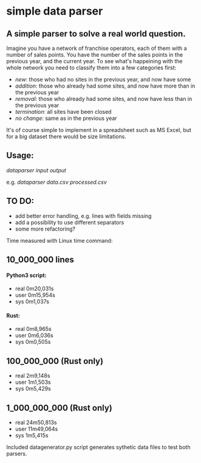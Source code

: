 # simple data parser 
## A simple parser to solve a real world question.

Imagine you have a network of franchise operators, each of them with a number of sales points.
You have the number of the sales points in the previous year, and the current year. 
To see what's happeining with the whole network you need to classify them into a few categories first:

* _new_: those who had no sites in the previous year, and now have some
* _addition_: those who already had some sites, and now have more than in the previous year
* _removal_: those who already had some sites, and now have less than in the previous year
* _termination_: all sites have been closed
* _no change_: same as in the previous year

It's of course simple to implement in a spreadsheet such as MS Excel, but for a big dataset there would be size limitations. 


## Usage: 

_dataparser input output_ 

e.g. _dataparser data.csv processed.csv_

## TO DO:

* add better error handling, e.g. lines with fields missing
* add a possibility to use different separators
* some more refactoring?


Time measured with Linux time command:

## 10_000_000 lines

#### Python3 script:

* real    0m20,031s
* user    0m15,954s
* sys     0m1,037s

#### Rust:

* real    0m8,965s
* user    0m6,036s
* sys     0m0,505s

##  100_000_000 (Rust only)

* real    2m9,148s
* user    1m1,503s
* sys     0m5,429s

## 1_000_000_000 (Rust only)

* real    24m50,813s
* user    11m49,064s
* sys     1m5,415s


Included datagenerator.py script generates sythetic data files to test both parsers.
